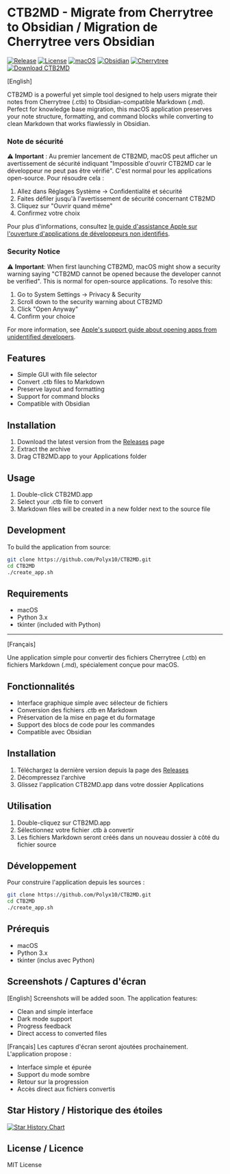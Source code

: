 # CTB2MD - Migrate from Cherrytree to Obsidian / Migration de Cherrytree vers Obsidian

[![Release](https://img.shields.io/github/v/release/Polyx10/CTB2MD)](https://github.com/Polyx10/CTB2MD/releases)
[![License](https://img.shields.io/github/license/Polyx10/CTB2MD)](https://github.com/Polyx10/CTB2MD/blob/main/LICENSE)
[![macOS](https://img.shields.io/badge/platform-macOS-blue)](https://github.com/Polyx10/CTB2MD/releases)
[![Obsidian](https://img.shields.io/badge/tool-obsidian-purple)](https://obsidian.md)
[![Cherrytree](https://img.shields.io/badge/convert-cherrytree-red)](https://www.giuspen.net/cherrytree/)
[![Download CTB2MD](https://img.shields.io/sourceforge/dt/ctb2md.svg)](https://sourceforge.net/projects/ctb2md/files/latest/download)

[English]

CTB2MD is a powerful yet simple tool designed to help users migrate their notes from Cherrytree (.ctb) to Obsidian-compatible Markdown (.md). Perfect for knowledge base migration, this macOS application preserves your note structure, formatting, and command blocks while converting to clean Markdown that works flawlessly in Obsidian.

### Note de sécurité

⚠️ **Important** : Au premier lancement de CTB2MD, macOS peut afficher un avertissement de sécurité indiquant "Impossible d'ouvrir CTB2MD car le développeur ne peut pas être vérifié". C'est normal pour les applications open-source. Pour résoudre cela :
1. Allez dans Réglages Système → Confidentialité et sécurité
2. Faites défiler jusqu'à l'avertissement de sécurité concernant CTB2MD
3. Cliquez sur "Ouvrir quand même"
4. Confirmez votre choix

Pour plus d'informations, consultez [le guide d'assistance Apple sur l'ouverture d'applications de développeurs non identifiés](https://support.apple.com/fr-fr/guide/mac-help/mh40616/mac).

### Security Notice

⚠️ **Important**: When first launching CTB2MD, macOS might show a security warning saying "CTB2MD cannot be opened because the developer cannot be verified". This is normal for open-source applications. To resolve this:
1. Go to System Settings → Privacy & Security
2. Scroll down to the security warning about CTB2MD
3. Click "Open Anyway"
4. Confirm your choice

For more information, see [Apple's support guide about opening apps from unidentified developers](https://support.apple.com/guide/mac-help/open-a-mac-app-from-an-unidentified-developer-mh40616/mac).

## Features

- Simple GUI with file selector
- Convert .ctb files to Markdown
- Preserve layout and formatting
- Support for command blocks
- Compatible with Obsidian

## Installation

1. Download the latest version from the [Releases](../../releases) page
2. Extract the archive
3. Drag CTB2MD.app to your Applications folder

## Usage

1. Double-click CTB2MD.app
2. Select your .ctb file to convert
3. Markdown files will be created in a new folder next to the source file

## Development

To build the application from source:

```bash
git clone https://github.com/Polyx10/CTB2MD.git
cd CTB2MD
./create_app.sh
```

## Requirements

- macOS
- Python 3.x
- tkinter (included with Python)

---

[Français]

Une application simple pour convertir des fichiers Cherrytree (.ctb) en fichiers Markdown (.md), spécialement conçue pour macOS.

## Fonctionnalités

- Interface graphique simple avec sélecteur de fichiers
- Conversion des fichiers .ctb en Markdown
- Préservation de la mise en page et du formatage
- Support des blocs de code pour les commandes
- Compatible avec Obsidian

## Installation

1. Téléchargez la dernière version depuis la page des [Releases](../../releases)
2. Décompressez l'archive
3. Glissez l'application CTB2MD.app dans votre dossier Applications

## Utilisation

1. Double-cliquez sur CTB2MD.app
2. Sélectionnez votre fichier .ctb à convertir
3. Les fichiers Markdown seront créés dans un nouveau dossier à côté du fichier source

## Développement

Pour construire l'application depuis les sources :

```bash
git clone https://github.com/Polyx10/CTB2MD.git
cd CTB2MD
./create_app.sh
```

## Prérequis

- macOS
- Python 3.x
- tkinter (inclus avec Python)

## Screenshots / Captures d'écran

[English]
Screenshots will be added soon. The application features:
- Clean and simple interface
- Dark mode support
- Progress feedback
- Direct access to converted files

[Français]
Les captures d'écran seront ajoutées prochainement. L'application propose :
- Interface simple et épurée
- Support du mode sombre
- Retour sur la progression
- Accès direct aux fichiers convertis

## Star History / Historique des étoiles

[![Star History Chart](https://api.star-history.com/svg?repos=Polyx10/CTB2MD&type=Date)](https://star-history.com/#Polyx10/CTB2MD&Date)

## License / Licence

MIT License

